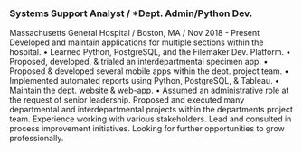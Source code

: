 ### Systems Support Analyst / *Dept. Admin/Python Dev.
Massachusetts General Hospital / Boston, MA / Nov 2018 - Present
Developed and maintain applications for multiple sections within the hospital.
  • Learned Python, PostgreSQL, and the Filemaker Dev. Platform.
  • Proposed, developed, & trialed an interdepartmental specimen app.
  • Proposed & developed several mobile apps within the dept. project team.
  • Implemented automated reports using Python, PostgreSQL, & Tableau.
  • Maintain the dept. website & web-app.
  • Assumed an administrative role at the request of senior leadership.
Proposed and executed many departmental and interdepartmental projects within the departments project team. Experience working with various stakeholders. Lead and consulted in process improvement initiatives. Looking for further opportunities to grow professionally.


<!--
**ejin3003/ejin3003** is a ✨ _special_ ✨ repository because its `README.md` (this file) appears on your GitHub profile.

- 🔭 I’m currently working on automated reports/dashboards, django portfolio
- 🌱 I’m currently learning python, HTML/CSS, javascript
- 👯 I’m looking to collaborate on python projects
- 🤔 I’m looking for help with developing my skills & knowledge
- 📫 How to reach me: jtyson1@partners.org
- ⚡ Fun fact: Favorite Movie >>> Alien/Aliens
-->
